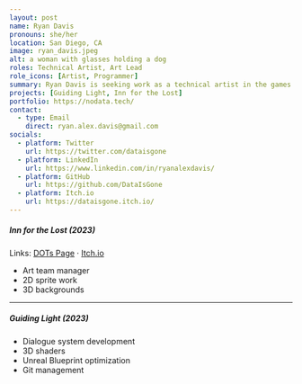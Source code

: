 ```yaml
---
layout: post
name: Ryan Davis
pronouns: she/her
location: San Diego, CA
image: ryan_davis.jpeg
alt: a woman with glasses holding a dog
roles: Technical Artist, Art Lead
role_icons: [Artist, Programmer]
summary: Ryan Davis is seeking work as a technical artist in the games industry after contract work in Big Tech. She holds a BA in Art and BS in Computer Science.
projects: [Guiding Light, Inn for the Lost]
portfolio: https://nodata.tech/
contact:
  - type: Email
    direct: ryan.alex.davis@gmail.com 
socials:
  - platform: Twitter
    url: https://twitter.com/dataisgone
  - platform: LinkedIn
    url: https://www.linkedin.com/in/ryanalexdavis/
  - platform: GitHub
    url: https://github.com/DataIsGone
  - platform: Itch.io
    url: https://dataisgone.itch.io/
---
```


##### _Inn for the Lost (2023)_
Links: [DOTs Page](/projects/inn-lost) &middot; [Itch.io](https://shleedelie.itch.io/inn-for-the-lost)
- Art team manager
- 2D sprite work
- 3D backgrounds

<hr class="secondary">

##### _Guiding Light (2023)_
- Dialogue system development
- 3D shaders
- Unreal Blueprint optimization
- Git management